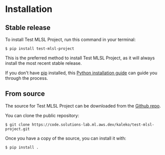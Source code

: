 # Installation

## Stable release

To install Test MLSL Project, run this command in your
terminal:

```
$ pip install test-mlsl-project
```

This is the preferred method to install Test MLSL Project, as it will always install the most recent stable release.

If you don't have [pip][] installed, this [Python installation guide][]
can guide you through the process.

## From source

The source for Test MLSL Project can be downloaded from
the [Github repo][].

You can clone the public repository:

``` 
$ git clone https://code.solutions-lab.ml.aws.dev/kaleko/test-mlsl-project.git
```

Once you have a copy of the source, you can install it with:

```
$ pip install .
```

  [pip]: https://pip.pypa.io
  [Python installation guide]: http://docs.python-guide.org/en/latest/starting/installation/
  [Github repo]: https://github.com/%7B%7B%20cookiecutter.github_username%20%7D%7D/%7B%7B%20cookiecutter.project_slug%20%7D%7D

